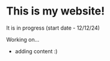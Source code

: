 # This is my website!
It is in progress (start date - 12/12/24)

Working on... 
- adding content :)

